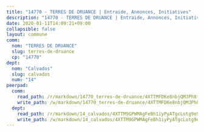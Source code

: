 ```yaml
---
title: "14770 - TERRES DE DRUANCE | Entraide, Annonces, Initiatives"
description: "14770 - TERRES DE DRUANCE | Entraide, Annonces, Initiatives"
date: 2020-01-11T14:09:21+09:00
collapsible: false
layout: commune
comm:
  nom: "TERRES DE DRUANCE"
  slug: terres-de-druance
  cp: "14770"
dept:
  nom: "Calvados"
  slug: calvados
  num: "14"
peerpad:
  comm:
    read_path: /r/markdown/14770_terres-de-druance/4XTTMFDKe8nbjQMJPh8fTc4CPKEULeThJuLCCjxHChwjfNbL9
    write_path: /w/markdown/14770_terres-de-druance/4XTTMFDKe8nbjQMJPh8fTc4CPKEULeThJuLCCjxHChwjfNbL9-K3TgThWTsGnXDyQrFoJV9xnBojFZeTBZjYd8vz2PAFZfiojksTSCEpHP5Dz1twXKVzfDoacqX9pgKmbGia8jS5oSssyoiaRaiXX8pnTzTsdKPd42qWc5QHvu17XYk9GUiDFyVF2u
  dept:
    read_path: /r/markdown/14_calvados/4XTTM9GPWMAgFeBh1iyPyATgcLotg9e9APJpQBEyY3RZiUwJ6
    write_path: /w/markdown/14_calvados/4XTTM9GPWMAgFeBh1iyPyATgcLotg9e9APJpQBEyY3RZiUwJ6-K3TgUXWJAT2cYJ9ZstQphkkm2za8um5GwwXsivqaDFTgbhMDcHaRXnT3h69szAqCyvWcFfDim5fkwc6CXdUtyvPpirbD1TPAb6xCxpPN6dR3zzDRe29YehQYbhZdjvZYkgztJYvi
---
```


